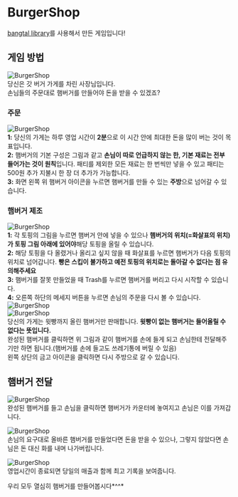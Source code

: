 # BurgerShop
[bangtal library](https://cafe.naver.com/bangtal "bangtal cafe")를 사용해서 만든 게임입니다!

## 게임 방법
![BurgerShop](https://github.com/7minutes-7/bangtal.cpp/blob/master/BurgerShop/title.png)<br />
당신은 갓 버거 가게를 차린 사장님입니다.<br />
손님들의 주문대로 햄버거를 만들어야 돈을 받을 수 있겠죠?<br />
### 주문
![BurgerShop](https://github.com/7minutes-7/bangtal.cpp/blob/master/BurgerShop/readme_counter1.png)<br />
**1:** 당신의 가게는 하루 영업 시간이 **2분**으로 이 시간 안에 최대한 돈을 많이 버는 것이 목표입니다.<br />
**2:** 햄버거의 기본 구성은 그림과 같고 **손님이 따로 언급하지 않는 한, 기본 재료는 전부 들어가는 것이 원칙**입니다. 패티를 제외한 모든 재료는 한 번씩만 넣을 수 있고 패티는 500원 추가 지불시 한 장 더 추가가 가능합니다.<br />
**3:** 화면 왼쪽 위 햄버거 아이콘을 누르면 햄버거를 만들 수 있는 **주방**으로 넘어갈 수 있습니다.<br />
### 햄버거 제조
![BurgerShop](https://github.com/7minutes-7/bangtal.cpp/blob/master/BurgerShop/readme_kitchen1.png)<br />
**1:** 각 토핑의 그림을 누르면 햄버거 안에 넣을 수 있으나 **햄버거의 위치(=화살표의 위치)가 토핑 그림 아래에 있어야**해당 토핑을 올릴 수 있습니다.<br />
**2:** 해당 토핑을 다 올렸거나 올리고 싶지 않을 때 화살표를 누르면 햄버거가 다음 토핑의 위치로 넘어갑니다. **빵은 스킵이 불가하고 예전 토핑의 위치로는 돌아갈 수 없다는 점 유의해주세요** <br />
**3:** 햄버거를 잘못 만들었을 때 Trash를 누르면 햄버거를 버리고 다시 시작할 수 있습니다.<br />
**4:** 오른쪽 하단의 메세지 버튼을 누르면 손님의 주문을 다시 볼 수 있습니다.<br />
![BurgerShop](https://github.com/7minutes-7/bangtal.cpp/blob/master/BurgerShop/readme_kitchen2.png)<br />
![BurgerShop](https://github.com/7minutes-7/bangtal.cpp/blob/master/BurgerShop/readme_kitchen3.png)<br />
당신의 가게는 윗빵까지 올린 햄버거만 판매합니다. **윗빵이 없는 햄버거는 들어올릴 수 없다는 뜻입니다.**<br />
완성된 햄버거를 클릭하면 위 그림과 같이 햄버거를 손에 들게 되고 손님한테 전달해주기만 하면 됩니다.(햄버거를 손에 들고도 쓰레기통에 버릴 수 있음)<br />
왼쪽 상단의 금고 아이콘을 클릭하면 다시 주방으로 갈 수 있습니다.
## 햄버거 전달
![BurgerShop](https://github.com/7minutes-7/bangtal.cpp/blob/master/BurgerShop/readme_counter2.png)<br />
완성된 햄버거를 들고 손님을 클릭하면 햄버거가 카운터에 놓여지고 손님은 이를 가져갑니다.<br />

![BurgerShop](https://github.com/7minutes-7/bangtal.cpp/blob/master/BurgerShop/readme_counter3.png)<br />
손님의 요구대로 올바른 햄버거를 만들었다면 돈을 받을 수 있으나, 그렇지 않았다면 손님은 돈 대신 화를 내며 나가버립니다.

![BurgerShop](https://github.com/7minutes-7/bangtal.cpp/blob/master/BurgerShop/readme_counter3.png)<br />
영업시간이 종료되면 당일의 매출과 함께 최고 기록을 보여줍니다. <br />

우리 모두 열심히 햄버거를 만들어봅시다*^^*
